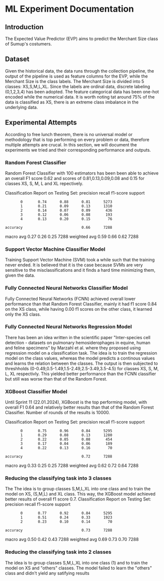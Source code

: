 <!--
SPDX-License-Identifier: MIT
SPDX-FileCopyrightText: 2023 Ahmed Sheta <ahmed.sheta@fau.de>
-->

# ML Experiment Documentation

## Introduction

The Expected Value Predictor (EVP) aims to predict the Merchant Size class of Sumup's costumers.

## Dataset

Given the historical data, the data runs through the collection pipeline, the output of the pipeline is used as feature columns for the EVP, while the Merchant Size is the class labels. The Merchant Size is divided into 5 classes: XS,S,M,L,XL. Since the labels are ordinal data, discrete labeling (0,1,2,3,4) has been adopted. The feature categorical data has been one-hot encoded while the numerical data. It is worth noting tat around 75% of the data is classified as XS, there is an extreme class imbalance in the underlying data.

## Experimental Attempts

According to free lunch theorem, there is no universal model or methodology that is top performing on every problem or data, therefore multiple attempts are crucal. In this section, we will document the experiments we tried and their corresponding performance and outputs.

### Random Forest Classifier

Random Forest Classifier with 100 estimators has been been able to achieve an overall F1 score 0.62 and scores of 0.81,0.13,0.09,0.08 and 0.15 for classes XS, S, M, L and XL repectively.

Classification Report on Testing Set:
precision recall f1-score support

           0       0.74      0.88      0.81      5273
           1       0.21      0.09      0.13      1310
           2       0.14      0.07      0.09       436
           3       0.12      0.06      0.08       193
           4       0.13      0.20      0.15        76

    accuracy                           0.66      7288

macro avg 0.27 0.26 0.25 7288
weighted avg 0.59 0.66 0.62 7288

### Support Vector Machine Classifier Model

Training Support Vector Machine (SVM) took a while such that the training never ended. It is believed that it is the case because SVMs are very sensitive to the misclassifications and it finds a hard time minimizing them, given the data.

### Fully Connected Neural Networks Classifier Model

Fully Connected Neural Networks (FCNN) achieved overall lower performance than that Random Forest Classifier, mainly it had f1 score 0.84 on the XS class, while having 0.00 f1 scores on the other class, it learned only the XS class.

### Fully Connected Neural Networks Regression Model

There has been an idea written in the scientific paper "Inter-species cell detection -
datasets on pulmonary hemosiderophages in equine, human and feline specimens" by Marzahl et al. where they proposed using regression model on a classification task. The idea is to train the regression model on the class values, whereas the model predicts a continous values and learns the relation between the classes. The output is then subjected to threshholds (0-0.49,0.5-1.49,1.5-2.49,2.5-3.49,3.5-4.5) for classes XS, S, M, L, XL respectivly. This yielded better performance than the FCNN classifier but still was worse than that of the Random Forest.

### XGBoost Classifier Model

Until Sprint 11 (22.01.2024), XGBoost is the top performing model, with overall F1 0.64 and relatively better results than that of the Random Forest Classifier. Number of rounds of the results is 10000.

Classification Report on Testing Set:
precision recall f1-score support

           0       0.75      0.96      0.84      5295
           1       0.29      0.08      0.13      1280
           2       0.22      0.05      0.08       454
           3       0.17      0.04      0.06       189
           4       0.22      0.13      0.16        70

    accuracy                           0.72      7288

macro avg 0.33 0.25 0.25 7288
weighted avg 0.62 0.72 0.64 7288

### Reducing the classifying task into 3 classes

The The idea is to group classes S,M,L,XL into one class and to train the model on XS, (S,M,L) and XL class. This way, the XGBoost model achieved better results of overall f1 score 0.7.
Classification Report on Testing Set:
precision recall f1-score support

           0       0.77      0.92      0.84      5295
           1       0.51      0.24      0.33      1923
           2       0.23      0.10      0.14        70

    accuracy                           0.73      7288

macro avg 0.50 0.42 0.43 7288
weighted avg 0.69 0.73 0.70 7288

### Reducing the classifying task into 2 classes

The idea is to group classes S,M,L,XL into one class (1) and to train the model on XS and "others" classes. The model failed to learn the "others" class and didn't yield any satifying results
